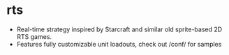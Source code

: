 # rts

* Real-time strategy inspired by Starcraft and similar old sprite-based 2D RTS games.
* Features fully customizable unit loadouts, check out /conf/ for samples
